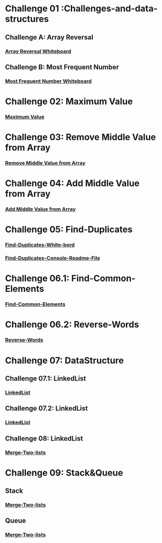 #  Challenge 01 :Challenges-and-data-structures

## Challenge A: Array Reversal 
### [Array Reversal Whiteboard](https://github.com/raghad0177/challenges-and-data-structures/blob/master/challenges-and-data-structures/whiteboard-challenges/ch1.png "Open Link")

## Challenge B: Most Frequent Number
### [Most Frequent Number Whiteboard](https://github.com/raghad0177/challenges-and-data-structures/blob/master/challenges-and-data-structures/whiteboard-challenges/ch2.png "Open Link")


# Challenge 02: Maximum Value
### [Maximum Value](https://github.com/raghad0177/challenges-and-data-structures/blob/master/challenges-and-data-structures/whiteboard-challenges/ch2.2.png "Open Link")

# Challenge 03: Remove Middle Value from Array
### [Remove Middle Value from Array](https://github.com/raghad0177/challenges-and-data-structures/blob/master/challenges-and-data-structures/whiteboard-challenges/cha3.png "Open Link")

# Challenge 04: Add Middle Value from Array
### [Add Middle Value from Array](https://github.com/raghad0177/challenges-and-data-structures/blob/master/challenges-and-data-structures/whiteboard-challenges/ch.4.png "Open Link")

# Challenge 05: Find-Duplicates
### [Find-Duplicates-White-bord](https://github.com/raghad0177/challenges-and-data-structures/blob/master/challenges-and-data-structures/whiteboard-challenges/ch5.1.png "Open Link")

### [Find-Duplicates-Console-Readme-File](https://github.com/raghad0177/challenges-and-data-structures/tree/Common-Elements/challenges-and-data-structures/Challenges/Find-Duplicates/Find-Duplicates/Readme.md)

# Challenge 06.1: Find-Common-Elements
### [Find-Common-Elements](https://github.com/raghad0177/challenges-and-data-structures/blob/Common-Elements/challenges-and-data-structures/whiteboard-challenges/ch6.png "Open Link")

# Challenge 06.2: Reverse-Words
### [Reverse-Words](https://github.com/raghad0177/challenges-and-data-structures/blob/master/challenges-and-data-structures/whiteboard-challenges/ch6.2.png "Open Link")


# Challenge 07: DataStructure
## Challenge 07.1: LinkedList
### [LinkedList](https://github.com/raghad0177/challenges-and-data-structures/blob/master/challenges-and-data-structures/whiteboard-challenges/ch.7.png "Open Link")
## Challenge 07.2: LinkedList
### [LinkedList](https://github.com/raghad0177/challenges-and-data-structures/blob/master/challenges-and-data-structures/whiteboard-challenges/ch7.22.png "Open Link")
## Challenge 08: LinkedList
### [Merge-Two-lists](https://github.com/raghad0177/challenges-and-data-structures/blob/master/challenges-and-data-structures/whiteboard-challenges/ch7.33.png "Open Link")
# Challenge 09: Stack&Queue
## Stack
### [Merge-Two-lists](https://github.com/raghad0177/challenges-and-data-structures/blob/master/challenges-and-data-structures/whiteboard-challenges/ch9.1.1.png "Open Link")
## Queue
### [Merge-Two-lists](https://github.com/raghad0177/challenges-and-data-structures/blob/master/challenges-and-data-structures/whiteboard-challenges/ch9.2.2.png "Open Link")
